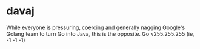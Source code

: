 # davaj
While everyone is pressuring, coercing and generally nagging Google's Golang team to turn Go into Java, this is the opposite. Go v255.255.255 (ie, -1.-1.-1)
